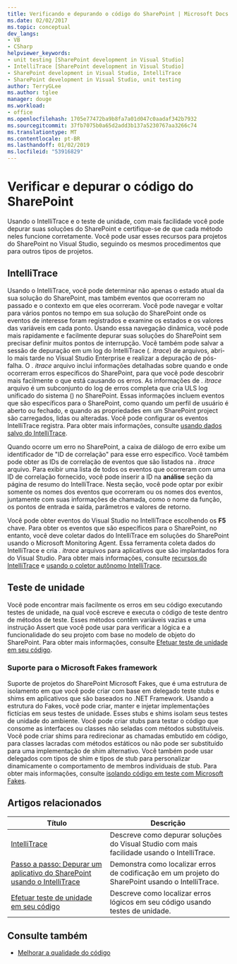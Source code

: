 ```yaml
---
title: Verificando e depurando o código do SharePoint | Microsoft Docs
ms.date: 02/02/2017
ms.topic: conceptual
dev_langs:
- VB
- CSharp
helpviewer_keywords:
- unit testing [SharePoint development in Visual Studio]
- IntelliTrace [SharePoint development in Visual Studio]
- SharePoint development in Visual Studio, IntelliTrace
- SharePoint development in Visual Studio, unit testing
author: TerryGLee
ms.author: tglee
manager: douge
ms.workload:
- office
ms.openlocfilehash: 1705e77472ba9b8fa7a01d047c0aadaf342b7932
ms.sourcegitcommit: 37fb7075b0a65d2add3b137a5230767aa3266c74
ms.translationtype: MT
ms.contentlocale: pt-BR
ms.lasthandoff: 01/02/2019
ms.locfileid: "53916829"
---
```

# <a name="verify-and-debug-sharepoint-code"></a>Verificar e depurar o código do SharePoint
Usando o IntelliTrace e o teste de unidade, com mais facilidade você pode depurar suas soluções do SharePoint e certifique-se de que cada método neles funcione corretamente. Você pode usar esses recursos para projetos do SharePoint no Visual Studio, seguindo os mesmos procedimentos que para outros tipos de projetos.

## <a name="intellitrace"></a>IntelliTrace
Usando o IntelliTrace, você pode determinar não apenas o estado atual da sua solução do SharePoint, mas também eventos que ocorreram no passado e o contexto em que eles ocorreram. Você pode navegar e voltar para vários pontos no tempo em sua solução do SharePoint onde os eventos de interesse foram registrados e examine os estados e os valores das variáveis em cada ponto. Usando essa navegação dinâmica, você pode mais rapidamente e facilmente depurar suas soluções do SharePoint sem precisar definir muitos pontos de interrupção. Você também pode salvar a sessão de depuração em um log do IntelliTrace (*. itrace*) de arquivos, abri-lo mais tarde no Visual Studio Enterprise e realizar a depuração de pós-falha. O *. itrace* arquivo inclui informações detalhadas sobre quando e onde ocorreram erros específicos do SharePoint, para que você pode descobrir mais facilmente o que está causando os erros. As informações de *. itrace* arquivo é um subconjunto do log de erros completa que cria ULS log unificado do sistema () no SharePoint. Essas informações incluem eventos que são específicos para o SharePoint, como quando um perfil de usuário é aberto ou fechado, e quando as propriedades em um SharePoint project são carregados, lidas ou alteradas. Você pode configurar os eventos IntelliTrace registra. Para obter mais informações, consulte [usando dados salvo do IntelliTrace](../debugger/using-saved-intellitrace-data.md).

Quando ocorre um erro no SharePoint, a caixa de diálogo de erro exibe um identificador de "ID de correlação" para esse erro específico. Você também pode obter as IDs de correlação de eventos que são listados na *. itrace* arquivo. Para exibir uma lista de todos os eventos que ocorreram com uma ID de correlação fornecido, você pode inserir a ID na **análise** seção da página de resumo do IntelliTrace. Nesta seção, você pode optar por exibir somente os nomes dos eventos que ocorreram ou os nomes dos eventos, juntamente com suas informações de chamada, como o nome da função, os pontos de entrada e saída, parâmetros e valores de retorno.

Você pode obter eventos do Visual Studio no IntelliTrace escolhendo os **F5** chave. Para obter os eventos que são específicos para o SharePoint, no entanto, você deve coletar dados do IntelliTrace em soluções do SharePoint usando o Microsoft Monitoring Agent. Essa ferramenta coleta dados do IntelliTrace e cria *. itrace* arquivos para aplicativos que são implantados fora do Visual Studio. Para obter mais informações, consulte [recursos do IntelliTrace](../debugger/intellitrace-features.md) e [usando o coletor autônomo IntelliTrace](../debugger/using-the-intellitrace-stand-alone-collector.md).

## <a name="unit-test"></a>Teste de unidade
Você pode encontrar mais facilmente os erros em seu código executando testes de unidade, na qual você escreve e executa o código de teste dentro de métodos de teste. Esses métodos contêm variáveis vazias e uma instrução Assert que você pode usar para verificar a lógica e a funcionalidade do seu projeto com base no modelo de objeto do SharePoint. Para obter mais informações, consulte [Efetuar teste de unidade em seu código](../test/unit-test-your-code.md).

### <a name="support-for-microsoft-fakes-framework"></a>Suporte para o Microsoft Fakes framework
Suporte de projetos do SharePoint Microsoft Fakes, que é uma estrutura de isolamento em que você pode criar com base em delegado teste stubs e shims em aplicativos que são baseados no .NET Framework. Usando a estrutura do Fakes, você pode criar, manter e injetar implementações fictícias em seus testes de unidade. Esses stubs e shims isolam seus testes de unidade do ambiente. Você pode criar stubs para testar o código que consome as interfaces ou classes não seladas com métodos substituíveis. Você pode criar shims para redirecionar as chamadas embutido em código, para classes lacradas com métodos estáticos ou não pode ser substituído para uma implementação de shim alternativo. Você também pode usar delegados com tipos de shim e tipos de stub para personalizar dinamicamente o comportamento de membros individuais de stub. Para obter mais informações, consulte [isolando código em teste com Microsoft Fakes](../test/isolating-code-under-test-with-microsoft-fakes.md).

## <a name="related-articles"></a>Artigos relacionados

|Título|Descrição|
|-----------|-----------------|
|[IntelliTrace](../debugger/intellitrace.md)|Descreve como depurar soluções do Visual Studio com mais facilidade usando o IntelliTrace.|
|[Passo a passo: Depurar um aplicativo do SharePoint usando o IntelliTrace](../sharepoint/walkthrough-debugging-a-sharepoint-application-by-using-intellitrace.md)|Demonstra como localizar erros de codificação em um projeto do SharePoint usando o IntelliTrace.|
|[Efetuar teste de unidade em seu código](../test/unit-test-your-code.md)|Descreve como localizar erros lógicos em seu código usando testes de unidade.|

## <a name="see-also"></a>Consulte também

- [Melhorar a qualidade do código](../test/improve-code-quality.md)